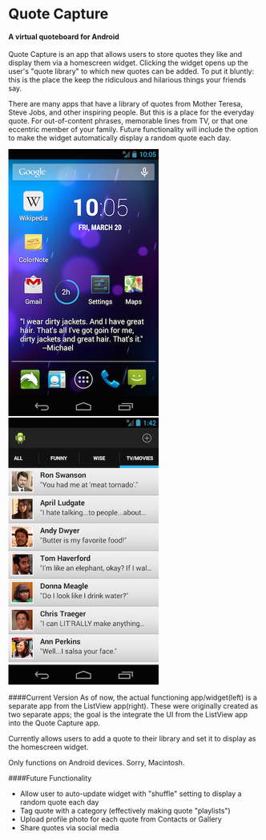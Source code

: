 # Quote Capture

#### A virtual quoteboard for Android
Quote Capture is an app that allows users to store quotes they like and display them via a homescreen widget. Clicking the widget opens up the user's "quote library" to which new quotes can be added. To put it bluntly: this is the place the keep the ridiculous and hilarious things your friends say.

There are many apps that have a library of quotes from Mother Teresa, Steve Jobs, and other inspiring people. But this is a place for the everyday quote. For out-of-content phrases, memorable lines from TV, or that one eccentric member of your family. Future functionality will include the option to make the widget automatically display a random quote each day.


![alt tag](images/michael_quote.png)  ![alt tag](images/parks_rec_quotes_UI.png)

####Current Version
As of now, the actual functioning app/widget(left) is a separate app from the ListView app(right). These were originally created as two separate apps; the goal is the integrate the UI from the ListView app into the Quote Capture app.

Currently allows users to add a quote to their library and set it to display as the homescreen widget.

Only functions on Android devices. Sorry, Macintosh.

####Future Functionality

  - Allow user to auto-update widget with "shuffle" setting to display a random quote each day
  - Tag quote with a category (effectively making quote "playlists")
  - Upload profile photo for each quote from Contacts or Gallery
  - Share quotes via social media
